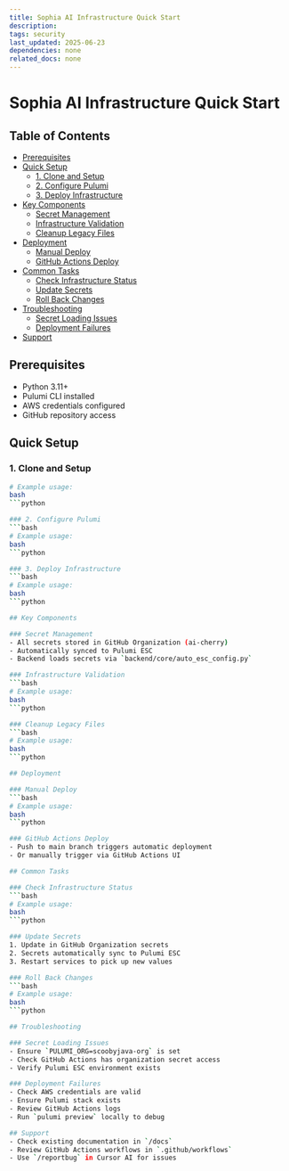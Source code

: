 ```yaml
---
title: Sophia AI Infrastructure Quick Start
description: 
tags: security
last_updated: 2025-06-23
dependencies: none
related_docs: none
---
```


# Sophia AI Infrastructure Quick Start


## Table of Contents

- [Prerequisites](#prerequisites)
- [Quick Setup](#quick-setup)
  - [1. Clone and Setup](#1.-clone-and-setup)
  - [2. Configure Pulumi](#2.-configure-pulumi)
  - [3. Deploy Infrastructure](#3.-deploy-infrastructure)
- [Key Components](#key-components)
  - [Secret Management](#secret-management)
  - [Infrastructure Validation](#infrastructure-validation)
  - [Cleanup Legacy Files](#cleanup-legacy-files)
- [Deployment](#deployment)
  - [Manual Deploy](#manual-deploy)
  - [GitHub Actions Deploy](#github-actions-deploy)
- [Common Tasks](#common-tasks)
  - [Check Infrastructure Status](#check-infrastructure-status)
  - [Update Secrets](#update-secrets)
  - [Roll Back Changes](#roll-back-changes)
- [Troubleshooting](#troubleshooting)
  - [Secret Loading Issues](#secret-loading-issues)
  - [Deployment Failures](#deployment-failures)
- [Support](#support)

## Prerequisites
- Python 3.11+
- Pulumi CLI installed
- AWS credentials configured
- GitHub repository access

## Quick Setup

### 1. Clone and Setup
```bash
# Example usage:
bash
```python

### 2. Configure Pulumi
```bash
# Example usage:
bash
```python

### 3. Deploy Infrastructure
```bash
# Example usage:
bash
```python

## Key Components

### Secret Management
- All secrets stored in GitHub Organization (ai-cherry)
- Automatically synced to Pulumi ESC
- Backend loads secrets via `backend/core/auto_esc_config.py`

### Infrastructure Validation
```bash
# Example usage:
bash
```python

### Cleanup Legacy Files
```bash
# Example usage:
bash
```python

## Deployment

### Manual Deploy
```bash
# Example usage:
bash
```python

### GitHub Actions Deploy
- Push to main branch triggers automatic deployment
- Or manually trigger via GitHub Actions UI

## Common Tasks

### Check Infrastructure Status
```bash
# Example usage:
bash
```python

### Update Secrets
1. Update in GitHub Organization secrets
2. Secrets automatically sync to Pulumi ESC
3. Restart services to pick up new values

### Roll Back Changes
```bash
# Example usage:
bash
```python

## Troubleshooting

### Secret Loading Issues
- Ensure `PULUMI_ORG=scoobyjava-org` is set
- Check GitHub Actions has organization secret access
- Verify Pulumi ESC environment exists

### Deployment Failures
- Check AWS credentials are valid
- Ensure Pulumi stack exists
- Review GitHub Actions logs
- Run `pulumi preview` locally to debug

## Support
- Check existing documentation in `/docs`
- Review GitHub Actions workflows in `.github/workflows`
- Use `/reportbug` in Cursor AI for issues
